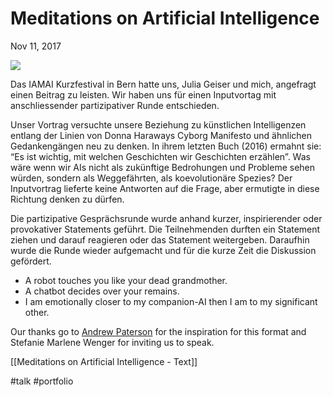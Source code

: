 # Meditations on Artificial Intelligence
Nov 11, 2017 

![](files/1_w-HwzV78lW6CSH-5FEsqJg-1-847d5703-4b47-4b4c-ae0d-954aac8f8585-351668f5-82d7-4a5f-862e-cd3013e06ab7.jpg)

Das IAMAI Kurzfestival in Bern hatte uns, Julia Geiser und mich, angefragt einen Beitrag zu leisten. Wir haben uns für einen Inputvortag mit anschliessender partizipativer Runde entschieden.

Unser Vortrag versuchte unsere Beziehung zu künstlichen Intelligenzen entlang der Linien von Donna Haraways Cyborg Manifesto und ähnlichen Gedankengängen neu zu denken. In ihrem letzten Buch (2016) ermahnt sie: “Es ist wichtig, mit welchen Geschichten wir Geschichten erzählen”. Was wäre wenn wir AIs nicht als zukünftige Bedrohungen und Probleme sehen würden, sondern als Weggefährten, als koevolutionäre Spezies? Der Inputvortrag lieferte keine Antworten auf die Frage, aber ermutigte in diese Richtung denken zu dürfen.

Die partizipative Gesprächsrunde wurde anhand kurzer, inspirierender oder provokativer Statements geführt. Die Teilnehmenden durften ein Statement ziehen und darauf reagieren oder das Statement weitergeben. Daraufhin wurde die Runde wieder aufgemacht und für die kurze Zeit die Diskussion gefördert.

- A robot touches you like your dead grandmother.
- A chatbot decides over your remains.
- I am emotionally closer to my companion-AI then I am to my significant other.

Our thanks go to [Andrew Paterson](http://archive.org/details/@agryfp) for the inspiration for this format and Stefanie Marlene Wenger for inviting us to speak.

[[Meditations on Artificial Intelligence - Text]]

#talk #portfolio